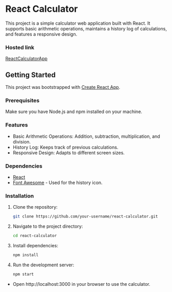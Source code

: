 # React Calculator

This project is a simple calculator web application built with React. It supports basic arithmetic operations, maintains a history log of calculations, and features a responsive design.

### Hosted link
[ReactCalculatorApp](https://reactcalculatorapp-yneh.onrender.com/)

## Getting Started

This project was bootstrapped with [Create React App](https://github.com/facebook/create-react-app).

### Prerequisites

Make sure you have Node.js and npm installed on your machine.

### Features

- Basic Arithmetic Operations: Addition, subtraction, multiplication, and division.
- History Log: Keeps track of previous calculations.
- Responsive Design: Adapts to different screen sizes.

### Dependencies
- [React](https://react.dev/)
- [Font Awesome](https://fontawesome.com/) - Used for the history icon.

### Installation

1. Clone the repository:

    ```bash
    git clone https://github.com/your-username/react-calculator.git
    ```

2. Navigate to the project directory:

    ```bash
    cd react-calculator
    ```

3. Install dependencies:

    ```bash
    npm install
    ```

4. Run the development server:

    ```bash
    npm start
    ```
    
- Open http://localhost:3000 in your browser to use the calculator.



